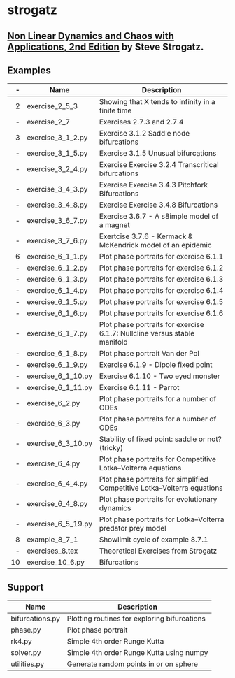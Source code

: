 # strogatz

## [Non Linear Dynamics and Chaos with Applications, 2nd Edition](http://www.stevenstrogatz.com/books/nonlinear-dynamics-and-chaos-with-applications-to-physics-biology-chemistry-and-engineering) by Steve Strogatz.

## Examples

-| Name | Description
--:|------------------|----------------------------------------------------------
2|exercise_2_5_3|Showing that X tends to infinity in a finite time
-|exercise_2_7|Exercises 2.7.3 and 2.7.4
3|exercise_3_1_2.py|Exercise 3.1.2 Saddle node bifurcations
-|exercise_3_1_5.py|Exercise 3.1.5 Unusual bifurcations
-|exercise_3_2_4.py|Exercise Exercise 3.2.4 Transcritical bifurcations
-|exercise_3_4_3.py|Exercise Exercise 3.4.3 Pitchfork Bifurcations
-|exercise_3_4_8.py|Exercise Exercise 3.4.8 Bifurcations
-|exercise_3_6_7.py|Exercise 3.6.7 - A s8imple model of a magnet
-|exercise_3_7_6.py|Exertcise 3.7.6 - Kermack & McKendrick model of an epidemic
6|exercise_6_1_1.py|Plot phase portraits for exercise 6.1.1
-|exercise_6_1_2.py|Plot phase portraits for exercise 6.1.2
-|exercise_6_1_3.py|Plot phase portraits for exercise 6.1.3
-|exercise_6_1_4.py|Plot phase portraits for exercise 6.1.4
-|exercise_6_1_5.py|Plot phase portraits for exercise 6.1.5
-|exercise_6_1_6.py|Plot phase portraits for exercise 6.1.6
-|exercise_6_1_7.py|Plot phase portraits for exercise 6.1.7: Nullcline versus stable manifold
-|exercise_6_1_8.py|Plot phase portrait Van der Pol
-|exercise_6_1_9.py|Exercise 6.1.9 - Dipole fixed point
-|exercise_6_1_10.py|Exercise 6.1.10 - Two eyed monster
-|exercise_6_1_11.py|Exercise 6.1.11 - Parrot
-|exercise_6_2.py|Plot phase portraits for a number of ODEs
-|exercise_6_3.py|Plot phase portraits for a number of ODEs
-|exercise_6_3_10.py|Stability of fixed point: saddle or not? (tricky)
-|exercise_6_4.py|Plot phase portraits for Competitive Lotka–Volterra equations
-|exercise_6_4_4.py|Plot phase portraits for simplified Competitive Lotka–Volterra equations
-|exercise_6_4_8.py|Plot phase portraits for evolutionary dynamics
-|exercise_6_5_19.py|Plot phase portraits for Lotka–Volterra predator prey model
8|example_8_7_1|Showlimit cycle of example 8.7.1
-|exercises_8.tex|Theoretical Exercises from Strogatz
10|exercise_10_6.py|Bifurcations

## Support

 Name | Description
------------------|----------------------------------------------------------
bifurcations.py|Plotting routines for exploring bifurcations
phase.py|Plot phase portrait
rk4.py|Simple 4th order Runge Kutta
solver.py|Simple 4th order Runge Kutta using numpy
utilities.py|Generate random points in or on sphere
